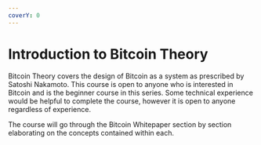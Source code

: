 ```yaml
---
coverY: 0
---
```


# Introduction to Bitcoin Theory

Bitcoin Theory covers the design of Bitcoin as a system as prescribed by Satoshi Nakamoto. This course is open to anyone who is interested in Bitcoin and is the beginner course in this series. Some technical experience would be helpful to complete the course, however it is open to anyone regardless of experience.

The course will go through the Bitcoin Whitepaper section by section elaborating on the concepts contained within each.
